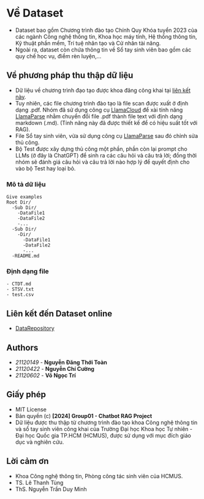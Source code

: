 # Về Dataset
* Dataset bao gồm Chương trình đào tạo Chính Quy Khóa tuyển 2023 của các ngành Công nghệ thông tin, Khoa học máy tính, Hệ thống thông tin, Kỹ thuật phần mềm, Trí tuệ nhân tạo và Cử nhân tài năng. 
* Ngoài ra, dataset còn chứa thông tin về Sổ tay sinh viên bao gồm các quy chế học vụ, điểm rèn luyện,...

## Về phương pháp thu thập dữ liệu

* Dữ liệu về chương trình đạo tạo được khoa đăng công khai tại [liên kết này](https://www.fit.hcmus.edu.vn/vn/Default.aspx?tabid=1284). 
* Tuy nhiên, các file chương trình đào tạo là file scan được xuất ở định dạng .pdf. Nhóm đã sử dụng công cụ [LlamaCloud](https://cloud.llamaindex.ai/) để xài tính năng [LlamaParse](https://cloud.llamaindex.ai/parse) nhằm chuyển đổi file .pdf thành file text với định dạng markdown (.md). (Tính năng này đã được thiết kế để có hiệu suất tốt với RAG).
* File Sổ tay sinh viên, vừa sử dụng công cụ [LlamaParse](https://cloud.llamaindex.ai/parse) sau đó chỉnh sửa thủ công.
* Bộ Test được xây dựng thủ công một phần, phần còn lại prompt cho LLMs (ở đây là ChatGPT) để sinh ra các câu hỏi và câu trả lời; đồng thời nhóm sẽ đánh giá câu hỏi và câu trả lời nào hợp lý để quyết định cho vào bộ Test hay loại bỏ.

### Mô tả dữ liệu


```
Give examples
Root Dir/
  -Sub Dir/
    -DataFile1
    -DataFile2
    -...
  -Sub Dir/
    -Dir/
      -DataFile1
      -DataFile2
      -...
  -README.md

```

### Định dạng file

```
- CTDT.md
- STSV.txt
- test.csv
```

## Liên kết đến Dataset online

* [DataRepository](https://www.kaggle.com/datasets)

## Authors

* *21120149* -  **Nguyễn Đăng Thới Toàn**
* *21120422* -  **Nguyễn Chí Cường**
* *21120602* - **Võ Ngọc Trí** 


## Giấy phép

- MIT License
- Bản quyền (c) **[2024] Group01 - Chatbot RAG Project**
- Dữ liệu được thu thập từ chương trình đào tạo khoa Công nghệ thông tin và sổ tay sinh viên công khai của Trường Đại học Khoa học Tự nhiên - Đại học Quốc gia TP.HCM (HCMUS), được sử dụng với mục đích giáo dục và nghiên cứu. 


## Lời cảm ơn

- Khoa Công nghệ thông tin, Phòng công tác sinh viên của HCMUS.
- TS. Lê Thanh Tùng
- ThS. Nguyễn Trần Duy Minh
